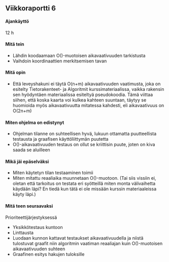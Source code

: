 ## Viikkoraportti 6

#### Ajankäyttö
12 h

#### Mitä tein
- Lähdin koodaamaan O()-muotoisen aikavaativuuden tarkistusta
- Vaihdoin koordinaattien merkitsemisen tavan

#### Mitä opin
- Että leveyshakuni ei täytä O(n+m) aikavaativuuden vaatimusta, joka on esitelty Tietorakenteet- ja Algoritmit kurssimateriaalissa, vaikka rakensin sen hyödyntäen materiaalissa esiteltyä pseudokoodia. Tämä viittaa siihen, että koska kaarta voi kulkea kahteen suuntaan, täytyy se huomioida myös aikavaativuutta mitatessa kahdesti, eli aikavaativuus on O(2n+m)

#### Miten ohjelma on edistynyt
- Ohjelman tilanne on suhteellisen hyvä, lukuun ottamatta puutteellista testausta ja graafisen käyttöliittymän puutetta
- O()-aikavaativuuden testaus on ollut se kriittisin puute, joten on kiva saada se aluilleen

#### Mikä jäi epäselväksi
- Miten käytetyn tilan testaaminen toimii
- Miten mitattu reaaliaika muunnetaan O()-muotoon. (Tai siis vissiin ei, oletan että tarkoitus on testata eri syötteillä miten monta välivaihetta käydään läpi? En tiedä kun tätä ei ole missään kurssin materiaaleissa käyty läpi.)

#### Mitä teen seuraavaksi
Prioriteettijärjestyksessä
- Yksikkötestaus kuntoon
- Linttausta
- Luodaan kunnon kattavat testaukset aikavaativuudella ja niistä tulostuvat graafit niin algoritmin vaatiman reaaliajan kuin O()-muotoisen aikavaativuuden suhteen
- Graafinen esitys hakujen tuloksille